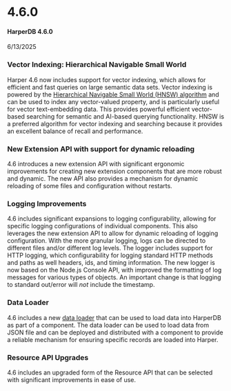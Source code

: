 # 4.6.0

#### HarperDB 4.6.0

6/13/2025

### Vector Indexing: Hierarchical Navigable Small World
Harper 4.6 now includes support for vector indexing, which allows for efficient and fast queries on large semantic data sets. Vector indexing is powered by the [Hierarchical Navigable Small World (HNSW) algorithm](https://arxiv.org/abs/1603.09320) and can be used to index any vector-valued property, and is particularly useful for vector text-embedding data. This provides powerful efficient vector-based searching for semantic and AI-based querying functionality. HNSW is a preferred algorithm for vector indexing and searching because it provides an excellent balance of recall and performance.

### New Extension API with support for dynamic reloading
4.6 introduces a new extension API with significant ergonomic improvements for creating new extension components that are more robust and dynamic. The new API also provides a mechanism for dynamic reloading of some files and configuration without restarts.

### Logging Improvements
4.6 includes significant expansions to logging configurability, allowing for specific logging configurations of individual components. This also leverages the new extension API to allow for dynamic reloading of logging configuration. With the more granular logging, logs can be directed to different files and/or different log levels.
The logger includes support for HTTP logging, which configurability for logging standard HTTP methods and paths as well headers, ids, and timing information.
The new logger is now based on the Node.js Console API, with improved the formatting of log messages for various types of objects.
An important change is that logging to standard out/error will _not_ include the timestamp.

### Data Loader
4.6 includes a new [data loader](../../../developers/applications/data-loader.md) that can be used to load data into HarperDB as part of a component. The data loader can be used to load data from JSON file and can be deployed and distributed with a component to provide a reliable mechanism for ensuring specific records are loaded into Harper.

### Resource API Upgrades
4.6 includes an upgraded form of the Resource API that can be selected with significant improvements in ease of use.
